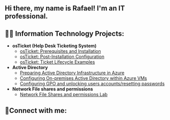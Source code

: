 ## Hi there, my name is Rafael! I'm an IT professional. 


<h2>👨‍💻 Information Technology Projects:</h2>

- <b>osTicket (Help Desk Ticketing System)</b>
  - [osTicket: Prerequisites and Installation](https://github.com/rafaelgarridoIT/osticket-prereqs)
  - [osTicket: Post-Installation Configuration](https://github.com/rafaelgarridoIT/post-install-config)
  - [osTicket: Ticket Lifecycle Examples](https://github.com/rafaelgarridoIT/ticket-lifecycle)
- <b>Active Directory</b>
  - [Preparing Active Directory Infrastructure in Azure](https://github.com/rafaelgarridoIT/configure-ad)
  - [Configuring On-premises Active Directory within Azure VMs](https://github.com/rafaelgarridoIT/Azure-AD_OnPrem-Lab)
  - [Configuring GPO and unlocking users accounts/resetting passwords](https://github.com/rafaelgarridoIT/Configuring-GPO-and-unlocking-users-accounts-resetting-passwords/blob/main/README.md)
- <b>Network File shares and permissions</b>
  - [Network File Shares and permissions Lab](https://github.com/rafaelgarridoIT/Network-File-Shares-and-Permissions)


<h2>🤳Connect with me:</h2>

<!--
**rafaelgarridoIT/rafaelgarridoIT** is a ✨ _special_ ✨ repository because its `README.md` (this file) appears on your GitHub profile.

Here are some ideas to get you started:

- 🔭 I’m currently working on ...
- 🌱 I’m currently learning ...
- 👯 I’m looking to collaborate on ...
- 🤔 I’m looking for help with ...
- 💬 Ask me about ...
- 📫 How to reach me: ...
- 😄 Pronouns: ...
- ⚡ Fun fact: ...
-->
